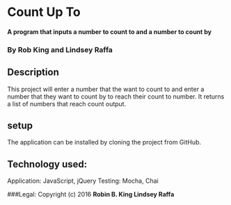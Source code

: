 # Count Up To

#### A program that inputs a number to count to and a number to count by

### By Rob King and Lindsey Raffa

## Description
This project will enter a number that the want to count to and enter a number that they want to count by to reach their count to number. It returns a list of numbers that reach count output.

## setup
The application can be installed by cloning the project from GitHub.

## Technology used:
Application: JavaScript, jQuery
Testing: Mocha, Chai

###Legal:
Copyright (c) 2016 **Robin B. King Lindsey Raffa**
